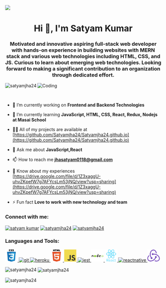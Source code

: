 <img src="https://camo.githubusercontent.com/48ec00ed4c84e771db4a1db90b56352923a8d644452a32b434d68e97006c9337/68747470733a2f2f63686b736b696c6c732e636f6d2f77702d636f6e74656e742f75706c6f6164732f323032302f30342f504e432d416e696d617465642d42616e6e6572732e676966"/>
<h1 align="center">Hi 👋, I'm Satyam Kumar</h1>
<h3 align="center">Motivated and innovative aspiring full-stack web developer with hands-on experience in building websites with MERN stack and various web technologies including HTML, CSS, and JS. Curious to learn about emerging web technologies. Looking forward to making a significant contribution to an organization through dedicated effort.</h3>
<img align="right" alt="Coding" width="400" src="https://i.pinimg.com/originals/2a/53/65/2a53651a35816f499270d8275fd5318f.gif"/>
<p align="left"> <img src="https://komarev.com/ghpvc/?username=satyamjha24&label=Profile%20views&color=0e75b6&style=flat" alt="satyamjha24" /> </p>

<p align="left"> <a href="https://twitter.com/" target="blank"><img src="https://img.shields.io/twitter/follow/?logo=twitter&style=for-the-badge" alt="" /></a> </p>

- 🔭 I’m currently working on **Frontend and Backend Technologies**

- 🌱 I’m currently learning **JavaScript, HTML, CSS, React, Redux, Nodejs at Masai School**

- 👨‍💻 All of my projects are available at [https://github.com/Satyamjha24/Satyamjha24.github.io](https://github.com/Satyamjha24/Satyamjha24.github.io)

- 💬 Ask me about **JavaScript,React**

- 📫 How to reach me **jhasatyam0118@gmail.com**

- 📄 Know about my experiences [https://drive.google.com/file/d/1Z3xaggU-uhvZKpefW7g7AFYcsLm53jNQ/view?usp=sharing](https://drive.google.com/file/d/1Z3xaggU-uhvZKpefW7g7AFYcsLm53jNQ/view?usp=sharing)

- ⚡ Fun fact **Love to work with new technology and team**

<h3 align="left">Connect with me:</h3>
<p align="left">
<a href="https://linkedin.com/in/satyam kumar" target="blank"><img align="center" src="https://raw.githubusercontent.com/rahuldkjain/github-profile-readme-generator/master/src/images/icons/Social/linked-in-alt.svg" alt="satyam kumar" height="30" width="40" /></a>
<a href="https://codesandbox.com/satyamjha24" target="blank"><img align="center" src="https://raw.githubusercontent.com/rahuldkjain/github-profile-readme-generator/master/src/images/icons/Social/codesandbox.svg" alt="satyamjha24" height="30" width="40" /></a>
<a href="https://www.leetcode.com/satyamjha24" target="blank"><img align="center" src="https://raw.githubusercontent.com/rahuldkjain/github-profile-readme-generator/master/src/images/icons/Social/leet-code.svg" alt="satyamjha24" height="30" width="40" /></a>
</p>

<h3 align="left">Languages and Tools:</h3>
<p align="left"> <a href="https://www.w3schools.com/css/" target="_blank" rel="noreferrer"> <img src="https://raw.githubusercontent.com/devicons/devicon/master/icons/css3/css3-original-wordmark.svg" alt="css3" width="40" height="40"/> </a> <a href="https://git-scm.com/" target="_blank" rel="noreferrer"> <img src="https://www.vectorlogo.zone/logos/git-scm/git-scm-icon.svg" alt="git" width="40" height="40"/> </a> <a href="https://heroku.com" target="_blank" rel="noreferrer"> <img src="https://www.vectorlogo.zone/logos/heroku/heroku-icon.svg" alt="heroku" width="40" height="40"/> </a> <a href="https://www.w3.org/html/" target="_blank" rel="noreferrer"> <img src="https://raw.githubusercontent.com/devicons/devicon/master/icons/html5/html5-original-wordmark.svg" alt="html5" width="40" height="40"/> </a> <a href="https://developer.mozilla.org/en-US/docs/Web/JavaScript" target="_blank" rel="noreferrer"> <img src="https://raw.githubusercontent.com/devicons/devicon/master/icons/javascript/javascript-original.svg" alt="javascript" width="40" height="40"/> </a> <a href="https://jestjs.io" target="_blank" rel="noreferrer"> <img src="https://www.vectorlogo.zone/logos/jestjsio/jestjsio-icon.svg" alt="jest" width="40" height="40"/> </a> <a href="https://nodejs.org" target="_blank" rel="noreferrer"> <img src="https://raw.githubusercontent.com/devicons/devicon/master/icons/nodejs/nodejs-original-wordmark.svg" alt="nodejs" width="40" height="40"/> </a> <a href="https://reactjs.org/" target="_blank" rel="noreferrer"> <img src="https://raw.githubusercontent.com/devicons/devicon/master/icons/react/react-original-wordmark.svg" alt="react" width="40" height="40"/> </a> <a href="https://reactnative.dev/" target="_blank" rel="noreferrer"> <img src="https://reactnative.dev/img/header_logo.svg" alt="reactnative" width="40" height="40"/> </a> <a href="https://redux.js.org" target="_blank" rel="noreferrer"> <img src="https://raw.githubusercontent.com/devicons/devicon/master/icons/redux/redux-original.svg" alt="redux" width="40" height="40"/> </a> </p>

<p><img align="left" src="https://github-readme-stats.vercel.app/api/top-langs?username=satyamjha24&show_icons=true&locale=en&layout=compact" alt="satyamjha24" /></p>

<p>&nbsp;<img align="center" src="https://github-readme-stats.vercel.app/api?username=satyamjha24&show_icons=true&locale=en" alt="satyamjha24" /></p>

<p><img align="center" src="https://github-readme-streak-stats.herokuapp.com/?user=satyamjha24&" alt="satyamjha24" /></p>
